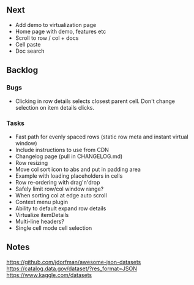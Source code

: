## Next

- Add demo to virtualization page
- Home page with demo, features etc
- Scroll to row / col + docs
- Cell paste
- Doc search

## Backlog

### Bugs

- Clicking in row details selects closest parent cell. Don't change selection on item details clicks.

### Tasks

- Fast path for evenly spaced rows (static row meta and instant virtual window)
- Include instructions to use from CDN
- Changelog page (pull in CHANGELOG.md)
- Row resizing
- Move col sort icon to abs and put in padding area
- Example with loading placeholders in cells
- Row re-ordering with drag'n'drop
- Safely limit row/col window range?
- When sorting col at edge auto scroll
- Context menu plugin
- Ability to default expand row details
- Virtualize itemDetails
- Multi-line headers?
- Single cell mode cell selection

## Notes

https://github.com/jdorfman/awesome-json-datasets
https://catalog.data.gov/dataset/?res_format=JSON
https://www.kaggle.com/datasets
